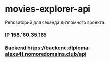 # movies-explorer-api
Репозиторий для бэкэнда дипломного проекта.

### IP 158.160.35.165
### Backend https://backend.diploma-alexs41.nomoredomains.club/api
